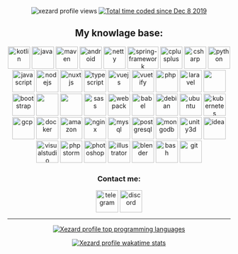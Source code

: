 <p align="center">
  <img src="https://komarev.com/ghpvc/?username=xezard" alt="xezard profile views"/>
  <a href="https://wakatime.com/@d6a049ff-6a4a-43a6-84ca-2a7d63329349">
    <img src="https://wakatime.com/badge/user/d6a049ff-6a4a-43a6-84ca-2a7d63329349.svg" alt="Total time coded since Dec 8 2019" />
  </a>
</p>

<h2 align="center">My knowlage base:</h2>
<p align="center">
  <img src="https://www.vectorlogo.zone/logos/kotlinlang/kotlinlang-icon.svg" alt="kotlin" width="50" height="50" />
  <img src="https://www.vectorlogo.zone/logos/java/java-icon.svg" alt="java" width="50" height="50" /> 
  <img src="https://cdn.icon-icons.com/icons2/2107/PNG/512/file_type_maven_icon_130397.png" alt="maven" width="50" height="50" /> 
  <img src="https://www.svgrepo.com/show/28684/android.svg" alt="android" width="50" height="50" /> 
  <img src="https://design.jboss.org/netty/logo/final/netty_icon_256px.svg" alt="netty" width="50" height="50" /> 
  <img src="https://i.ya-webdesign.com/images/spring-logo-png-2.png" alt="spring-framework" width="70" height="50" />
  <img src="https://cdn.worldvectorlogo.com/logos/c.svg" alt="cplusplus" width="50" height="50" /> 
  <img src="https://cdn.worldvectorlogo.com/logos/c--4.svg" alt="csharp" width="50" height="50" /> 
  <img src="https://cdn.worldvectorlogo.com/logos/python-5.svg" alt="python" width="50" height="50" /> 
  <img src="https://www.svgrepo.com/show/303206/javascript-logo.svg" alt="javascript" width="50" height="50" /> 
  <img src="https://www.svgrepo.com/show/303658/nodejs-1-logo.svg" alt="nodejs" width="50" height="50" /> 
  <img src="https://www.vectorlogo.zone/logos/nuxtjs/nuxtjs-icon.svg" alt="nuxtjs" width="50" height="50" /> 
  <img src="https://www.svgrepo.com/show/303600/typescript-logo.svg" alt="typescript" width="50" height="50" /> 
  <img src="https://www.svgrepo.com/show/303494/vue-9-logo.svg" alt="vuejs" width="50" height="50" /> 
  <img src="https://cdn.worldvectorlogo.com/logos/vuetify.svg" alt="vuetify" width="50" height="50" /> 
  <img src="https://www.svgrepo.com/show/303656/php-logo.svg" alt="php" width="50" height="50" /> 
  <img src="https://www.svgrepo.com/show/303379/laravel-logo.svg" alt="laravel" width="50" height="50" /> 
  <img src="https://cdn.iconscout.com/icon/free/png-256/html-2752158-2284975.png" width="50" height="50" />
  <img src="https://www.svgrepo.com/show/303293/bootstrap-4-logo.svg" alt="bootstrap" width="50" height="50" /> 
  <img src="https://www.svgrepo.com/show/374118/tailwind.svg" although=tailwindcss" width=50" height="50" />
  <img src="https://cdn.iconscout.com/icon/free/png-256/css-131-722685.png" width="50" height="50" />
  <img src="https://cdn.worldvectorlogo.com/logos/sass-1.svg" alt="sass" width="50" height="50" /> 
  <img src="https://cdn.worldvectorlogo.com/logos/webpack-icon.svg" alt="webpack" width="50" height="50" /> 
  <img src="https://www.vectorlogo.zone/logos/babeljs/babeljs-icon.svg" alt="babel" width="50" height="50" /> 
  <img src="https://cdn.worldvectorlogo.com/logos/debian-2.svg" alt="debian" width="50" height="50" /> 
  <img src="https://cdn.worldvectorlogo.com/logos/ubuntu-4.svg" alt="ubuntu" width="50" height="50" /> 
  <img src="https://www.vectorlogo.zone/logos/kubernetes/kubernetes-icon.svg" alt="kubernetes" width="50" height="50" /> 
  <img src="https://www.vectorlogo.zone/logos/google_cloud/google_cloud-icon.svg" alt="gcp" width="50" height="50" /> 
  <img src="https://www.svgrepo.com/show/303231/docker-logo.svg" alt="docker" width="50" height="50" /> 
  <img src="https://www.svgrepo.com/show/376356/aws.svg" alt="amazon" width="50" height="50" />
  <img src="https://www.svgrepo.com/show/303554/nginx-logo.svg" alt="nginx" width="50" height="50" /> 
  <img src="https://www.svgrepo.com/show/303251/mysql-logo.svg" alt="mysql" width="50" height="50" /> 
  <img src="https://www.svgrepo.com/show/303301/postgresql-logo.svg" alt="postgresql" width="50" height="50" /> 
  <img src="https://cdn.worldvectorlogo.com/logos/mongodb-icon-1.svg" alt="mongodb" width="50" height="50" /> 
  <img src="https://www.vectorlogo.zone/logos/unity3d/unity3d-icon.svg" alt="unity3d" width="50" height="50" /> 
  <img src="https://cdn.worldvectorlogo.com/logos/intellij-idea-1.svg" alt="idea" width="50" height="50" /> 
  <img src="https://cdn.worldvectorlogo.com/logos/visual-studio-code-1.svg" alt="visualstudio" width="50" height="50" /> 
  <img src="https://cdn.worldvectorlogo.com/logos/phpstorm-1.svg" alt="phpstorm" width="50" height="50" /> 
  <img src="https://www.svgrepo.com/show/303177/photoshop-cc-logo.svg" alt="photoshop" width="50" height="50" /> 
  <img src="https://www.vectorlogo.zone/logos/adobe_illustrator/adobe_illustrator-icon.svg" alt="illustrator" width="50" height="50" />
  <img src="https://cdn.worldvectorlogo.com/logos/blender-2.svg" alt="blender" width="50" height="50" />
  <img src="https://www.vectorlogo.zone/logos/gnu_bash/gnu_bash-icon.svg" alt="bash" width="50" height="50" /> 
  <img src="https://www.vectorlogo.zone/logos/git-scm/git-scm-icon.svg" alt="git" width="50" height="50" /></p>

<h3 align="center">Contact me:</h3>
<p align="center">
  <a href="https://t.me/xezard" target="blank"><img src="https://upload.wikimedia.org/wikipedia/commons/8/82/Telegram_logo.svg" alt="telegram" width="50" height="50" align="center"/></a>
    <a href="https://discord.com/invite/JZ9uZ5aXwf" target="blank"><img src="https://www.vectorlogo.zone/logos/discordapp/discordapp-tile.svg" alt="discord" width="50" height="50" align="center"/></a>
</p>

<hr/>

<p align="center">
  <a href="https://github.com/xezard"> 
    <img src="https://github-readme-stats.vercel.app/api/top-langs/?username=xezard&amp;layout=compact" alt="Xezard profile top programming languages" /> 
  </a>
</p>

<p align="center">
  <a href="https://github.com/xezard"> 
    <img src="https://github-readme-stats.vercel.app/api/wakatime?username=Xezard" alt="Xezard profile wakatime stats" /> 
  </a>
</p>
